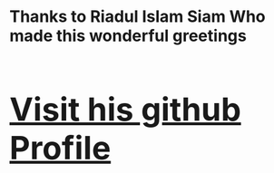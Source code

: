 <h1>Thanks to <b>Riadul Islam Siam<b> Who made this wonderful greetings<h1>
<a href="https://github.com/siam200">Visit his github Profile<a>
